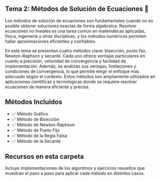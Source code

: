 ## Tema 2: Métodos de Solución de Ecuaciones 🧠

Los métodos de solución de ecuaciones son fundamentales cuando no es posible obtener soluciones exactas de forma algebraica. Resolver ecuaciones no lineales es una tarea común en matemáticas aplicadas, física, ingeniería y otras disciplinas, y los métodos numéricos permiten hallar aproximaciones eficientes y confiables.

En este tema se presentan cuatro métodos clave: bisección, punto fijo, Newton-Raphson y secante. Cada uno ofrece ventajas particulares en cuanto a precisión, velocidad de convergencia y facilidad de implementación. Además, se analizan sus ventajas, limitaciones y condiciones de convergencia, lo que permite elegir el enfoque más adecuado según el contexto. Estos métodos son ampliamente utilizados en aplicaciones científicas y tecnológicas donde se requiere resolver ecuaciones de manera eficiente y precisa.

## Métodos Incluidos

- ✅ Método Gráfico
- ✅ Método de Bisección
- ✅ Método de Newton-Raphson
- ✅ Método de Punto Fijo
- ✅ Método de la Regla Falsa
- ✅ Método de la Secante

## Recursos en esta carpeta

Incluye implementaciones de los algoritmos y ejercicios resueltos que muestran el paso a paso para aplicar cada método en distintos casos.
